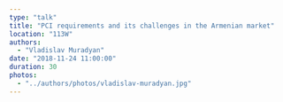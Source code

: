 ```yaml
---
type: "talk"
title: "PCI requirements and its challenges in the Armenian market"
location: "113W"
authors:
  - "Vladislav Muradyan"
date: "2018-11-24 11:00:00"
duration: 30
photos:
  - "../authors/photos/vladislav-muradyan.jpg"
---
```


